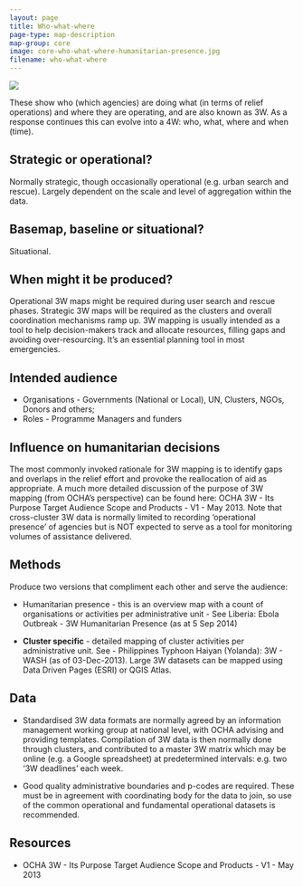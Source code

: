 ```yaml
---
layout: page
title: Who-what-where
page-type: map-description
map-group: core
image: core-who-what-where-humanitarian-presence.jpg
filename: who-what-where
---
```



![](../.gitbook/assets/ma049sulawesi3www20181011-300dpi.jpeg)

These show who \(which agencies\) are doing what \(in terms of relief operations\) and where they are operating, and are also known as 3W. As a response continues this can evolve into a 4W: who, what, where and when \(time\).

## Strategic or operational?

Normally strategic, though occasionally operational \(e.g. urban search and rescue\). Largely dependent on the scale and level of aggregation within the data.

## Basemap, baseline or situational?

Situational.

## When might it be produced?

Operational 3W maps might be required during user search and rescue phases. Strategic 3W maps will be required as the clusters and overall coordination mechanisms ramp up. 3W mapping is usually intended as a tool to help decision-makers track and allocate resources, filling gaps and avoiding over-resourcing. It’s an essential planning tool in most emergencies.

## Intended audience

* Organisations - Governments \(National or Local\), UN, Clusters, NGOs, Donors and others;
* Roles - Programme Managers and funders

## Influence on humanitarian decisions

The most commonly invoked rationale for 3W mapping is to identify gaps and overlaps in the relief effort and provoke the reallocation of aid as appropriate. A much more detailed discussion of the purpose of 3W mapping \(from OCHA’s perspective\) can be found here: OCHA 3W - Its Purpose Target Audience Scope and Products - V1 - May 2013. Note that cross-cluster 3W data is normally limited to recording ‘operational presence’ of agencies but is NOT expected to serve as a tool for monitoring volumes of assistance delivered.

## Methods

Produce two versions that compliment each other and serve the audience:

* Humanitarian presence - this is an overview map with a count of organisations or activities per administrative unit - See Liberia: Ebola Outbreak - 3W Humanitarian Presence \(as at 5 Sep 2014\)

* **Cluster specific** - detailed mapping of cluster activities per administrative unit. See - Philippines Typhoon Haiyan \(Yolanda\): 3W - WASH \(as of 03-Dec-2013\). Large 3W datasets can be mapped using Data Driven Pages \(ESRI\) or QGIS Atlas.

## Data

* Standardised 3W data formats are normally agreed by an information management working group  at national level, with OCHA advising and providing templates. Compilation of 3W data is then normally done through clusters, and contributed to a master 3W matrix which may be online \(e.g. a Google spreadsheet\) at predetermined intervals: e.g. two ‘3W deadlines’ each week.

* Good quality administrative boundaries and p-codes are required. These must be in agreement with coordinating body for the data to join, so use of the common operational and fundamental operational datasets is recommended.

## Resources

* OCHA 3W - Its Purpose Target Audience Scope and Products - V1 - May 2013

